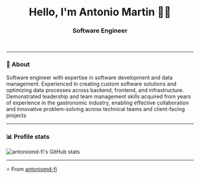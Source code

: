 <h1 align="center"> Hello, I'm Antonio Martin 👨‍💻 </h1>

<h3 align="center">  Software Engineer </h3> <br>

---------------------------------------------------------------------------------------------------------------------------------------------------------------------------------
### 🤔 About
Software engineer with expertise in software development and data management. Experienced in creating custom software
 solutions and optimizing data processes across backend, frontend, and infrastructure. Demonstrated leadership and team
 management skills acquired from years of experience in the gastronomic industry, enabling effective collaboration and
 innovative problem-solving across technical teams and client-facing projects

---------------------------------------------------------------------------------------------------------------------------------------------------------------------------------
<!--### ✨ Visitors

<p align="left"> <img src="https://komarev.com/ghpvc/?username=antoniomd-fi" alt="antoniomd-fi" /> </p> -->



### 📊 Profile stats

![antoniomd-fi's GitHub stats](https://github-readme-stats.vercel.app/api?username=antoniomd-fi&show_icons=true&theme=dark)

-------------------------------------------------------------------------------------------------------------------------------------------------------------------------------

<!---![Most Used Language](https://github-readme-stats.vercel.app/api/top-langs/?username=antoniomd-fi&theme=blue-green)-->

⭐️ From [antoniomd-fi](http://www.github.com/antoniomd-fi)
